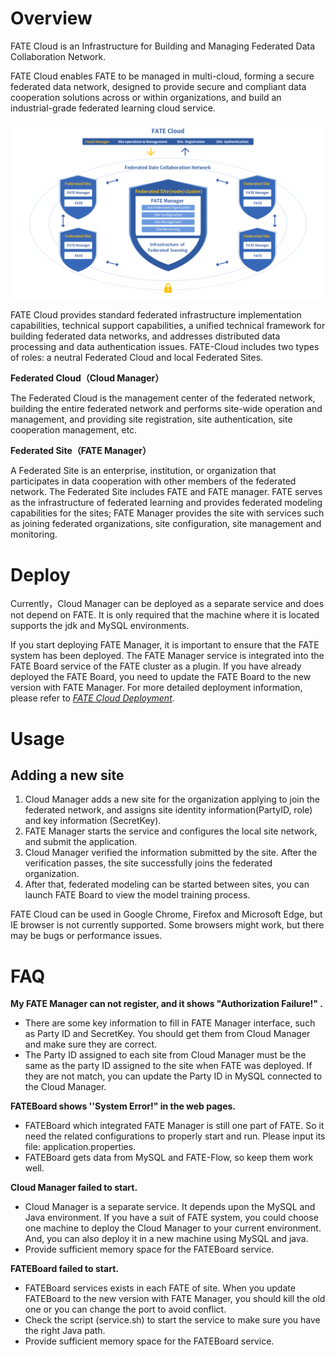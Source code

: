 # Overview #
FATE Cloud is an Infrastructure for Building and Managing Federated Data Collaboration Network.
 
FATE Cloud enables FATE to be managed in multi-cloud, forming a secure federated data network, designed to provide secure and compliant data cooperation solutions across or within organizations, and build an industrial-grade federated learning cloud service.

<div style="text-align:center", align=center>
<img src="./images/FATECloud.png" />
</div>
 
FATE Cloud provides standard federated infrastructure implementation capabilities, technical support capabilities, a unified technical framework for building federated data networks, and addresses distributed data processing and data authentication issues. FATE-Cloud includes two types of roles: a neutral Federated Cloud and local Federated Sites.

**Federated Cloud（Cloud Manager）**

The Federated Cloud is the management center of the federated network, building the entire federated network and performs site-wide operation and management, and providing site registration, site authentication, site cooperation management, etc.

**Federated Site（FATE Manager）**

A Federated Site is an enterprise, institution, or organization that participates in data cooperation with other members of the federated network. The Federated Site includes FATE and FATE manager. FATE serves as the infrastructure of federated learning and provides federated modeling capabilities for the sites; FATE Manager provides the site with services such as joining federated organizations, site configuration, site management and monitoring.

# Deploy #
Currently，Cloud Manager can be deployed as a separate service and does not depend on FATE. It is only required that the machine where it is located supports the jdk and MySQL environments.

If you start deploying FATE Manager, it is important to ensure that the FATE system has been deployed. The FATE Manager service is integrated into the FATE Board service of the FATE cluster as a plugin. If you have already deployed the FATE Board, you need to  update the FATE Board to the new version with FATE Manager. For more detailed deployment information, please refer to *[FATE Cloud Deployment](https://github.com/FederatedAI/FATE-Cloud/blob/master/cluster-deploy/doc/FATE-Cloud_deployment_guide%20.md)*.
 
# Usage #
## Adding a new site  ##
1. Cloud Manager adds a new site for the organization applying to join the federated network, and assigns site identity information(PartyID, role) and key information (SecretKey).
2. FATE Manager starts the service and configures the local site network, and submit the application.
3. Cloud Manager verified the information submitted by the site. After the verification passes, the site successfully joins the federated organization.
4. After that, federated modeling can be started between sites, you can launch FATE Board to view the model training process.


FATE Cloud can be used in Google Chrome, Firefox and Microsoft Edge, but IE browser is not currently supported. Some browsers might work, but there may be bugs or performance issues.

# FAQ #

**My FATE Manager can not register, and it shows "Authorization Failure!" .**

- There are some key information to fill in FATE Manager interface, such as Party ID and SecretKey. You should get them from Cloud Manager and make sure they are correct.
- The Party ID assigned to each site from Cloud Manager must be the same as the party ID assigned to the site when FATE was deployed. If they are not match, you can update the Party ID in MySQL connected to the Cloud Manager.

**FATEBoard shows ''System Error!" in the web pages.**

- FATEBoard which integrated FATE Manager is still one part of FATE. So it need the related configurations to properly start and run. Please input its file: application.properties.
- FATEBoard gets data from MySQL and FATE-Flow, so keep them work well.

**Cloud Manager failed to start.**

- Cloud Manager is a separate service. It depends upon the MySQL and Java environment. If you have a suit of FATE system, you could choose one machine to deploy the Cloud Manager to your current environment. And, you can also deploy it in a new machine using MySQL and java.
- Provide sufficient memory space for the FATEBoard service.

**FATEBoard failed to start.**

- FATEBoard services exists in each FATE of site. When you update FATEBoard to the new version with FATE Manager, you should kill the old one or you can change the port to avoid conflict.
- Check the script (service.sh) to start the service to make sure you have the right Java path.
- Provide sufficient memory space for the FATEBoard service.
